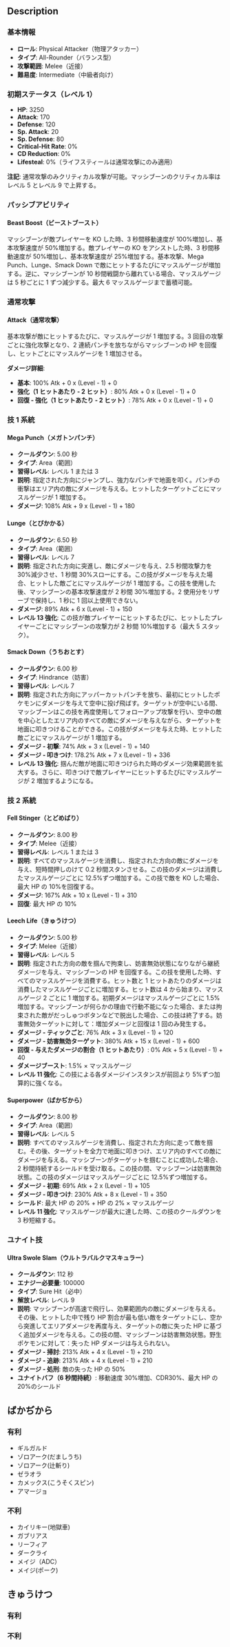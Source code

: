 ## Description

### 基本情報

- **ロール**: Physical Attacker（物理アタッカー）
- **タイプ**: All-Rounder（バランス型）
- **攻撃範囲**: Melee（近接）
- **難易度**: Intermediate（中級者向け）

### 初期ステータス（レベル 1）

- **HP**: 3250
- **Attack**: 170
- **Defense**: 120
- **Sp. Attack**: 20
- **Sp. Defense**: 80
- **Critical-Hit Rate**: 0%
- **CD Reduction**: 0%
- **Lifesteal**: 0%（ライフスティールは通常攻撃にのみ適用）

**注記**: 通常攻撃のみクリティカル攻撃が可能。マッシブーンのクリティカル率はレベル 5 とレベル 9 で上昇する。

### パッシブアビリティ

#### Beast Boost（ビーストブースト）

マッシブーンが敵プレイヤーを KO した時、3 秒間移動速度が 100%増加し、基本攻撃速度が 50%増加する。敵プレイヤーの KO をアシストした時、3 秒間移動速度が 50%増加し、基本攻撃速度が 25%増加する。基本攻撃、Mega Punch、Lunge、Smack Down で敵にヒットするたびにマッスルゲージが増加する。逆に、マッシブーンが 10 秒間戦闘から離れている場合、マッスルゲージは 5 秒ごとに 1 ずつ減少する。最大 6 マッスルゲージまで蓄積可能。

### 通常攻撃

#### Attack（通常攻撃）

基本攻撃が敵にヒットするたびに、マッスルゲージが 1 増加する。3 回目の攻撃ごとに強化攻撃となり、2 連続パンチを放ちながらマッシブーンの HP を回復し、ヒットごとにマッスルゲージを 1 増加させる。

**ダメージ詳細**:

- **基本**: 100% Atk + 0 x (Level - 1) + 0
- **強化（1 ヒットあたり - 2 ヒット）**: 80% Atk + 0 x (Level - 1) + 0
- **回復 - 強化（1 ヒットあたり - 2 ヒット）**: 78% Atk + 0 x (Level - 1) + 0

### 技 1 系統

#### Mega Punch（メガトンパンチ）

- **クールダウン**: 5.00 秒
- **タイプ**: Area（範囲）
- **習得レベル**: レベル 1 または 3
- **説明**: 指定された方向にジャンプし、強力なパンチで地面を叩く。パンチの衝撃はエリア内の敵にダメージを与える。ヒットしたターゲットごとにマッスルゲージが 1 増加する。
- **ダメージ**: 108% Atk + 9 x (Level - 1) + 180

#### Lunge（とびかかる）

- **クールダウン**: 6.50 秒
- **タイプ**: Area（範囲）
- **習得レベル**: レベル 7
- **説明**: 指定された方向に突進し、敵にダメージを与え、2.5 秒間攻撃力を 30%減少させ、1 秒間 30%スローにする。この技がダメージを与えた場合、ヒットした敵ごとにマッスルゲージが 1 増加する。この技を使用した後、マッシブーンの基本攻撃速度が 2 秒間 30%増加する。2 使用分をリザーブで保持し、1 秒に 1 回以上使用できない。
- **ダメージ**: 89% Atk + 6 x (Level - 1) + 150
- **レベル 13 強化**: この技が敵プレイヤーにヒットするたびに、ヒットしたプレイヤーごとにマッシブーンの攻撃力が 2 秒間 10%増加する（最大 5 スタック）。

#### Smack Down（うちおとす）

- **クールダウン**: 6.00 秒
- **タイプ**: Hindrance（妨害）
- **習得レベル**: レベル 7
- **説明**: 指定された方向にアッパーカットパンチを放ち、最初にヒットしたポケモンにダメージを与えて空中に投げ飛ばす。ターゲットが空中にいる間、マッシブーンはこの技を再度使用してフォローアップ攻撃を行い、空中の敵を中心としたエリア内のすべての敵にダメージを与えながら、ターゲットを地面に叩きつけることができる。この技がダメージを与えた時、ヒットした敵ごとにマッスルゲージが 1 増加する。
- **ダメージ - 初撃**: 74% Atk + 3 x (Level - 1) + 140
- **ダメージ - 叩きつけ**: 178.2% Atk + 7 x (Level - 1) + 336
- **レベル 13 強化**: 掴んだ敵が地面に叩きつけられた時のダメージ効果範囲を拡大する。さらに、叩きつけで敵プレイヤーにヒットするたびにマッスルゲージが 2 増加するようになる。

### 技 2 系統

#### Fell Stinger（とどめばり）

- **クールダウン**: 8.00 秒
- **タイプ**: Melee（近接）
- **習得レベル**: レベル 1 または 3
- **説明**: すべてのマッスルゲージを消費し、指定された方向の敵にダメージを与え、短時間押しのけて 0.2 秒間スタンさせる。この技のダメージは消費したマッスルゲージごとに 12.5%ずつ増加する。この技で敵を KO した場合、最大 HP の 10%を回復する。
- **ダメージ**: 167% Atk + 10 x (Level - 1) + 310
- **回復**: 最大 HP の 10%

#### Leech Life（きゅうけつ）

- **クールダウン**: 5.00 秒
- **タイプ**: Melee（近接）
- **習得レベル**: レベル 5
- **説明**: 指定された方向の敵を掴んで拘束し、妨害無効状態になりながら継続ダメージを与え、マッシブーンの HP を回復する。この技を使用した時、すべてのマッスルゲージを消費する。ヒット数と 1 ヒットあたりのダメージは消費したマッスルゲージごとに増加する。ヒット数は 4 から始まり、マッスルゲージ 2 ごとに 1 増加する。初期ダメージはマッスルゲージごとに 1.5%増加する。マッシブーンが何らかの理由で行動不能になった場合、または拘束された敵がだっしゅつボタンなどで脱出した場合、この技は終了する。妨害無効ターゲットに対して：増加ダメージと回復は 1 回のみ発生する。
- **ダメージ - ティックごと**: 76% Atk + 3 x (Level - 1) + 120
- **ダメージ - 妨害無効ターゲット**: 380% Atk + 15 x (Level - 1) + 600
- **回復 - 与えたダメージの割合（1 ヒットあたり）**: 0% Atk + 5 x (Level - 1) + 40
- **ダメージブースト**: 1.5% × マッスルゲージ
- **レベル 11 強化**: この技による各ダメージインスタンスが前回より 5%ずつ加算的に強くなる。

#### Superpower（ばかぢから）

- **クールダウン**: 8.00 秒
- **タイプ**: Area（範囲）
- **習得レベル**: レベル 5
- **説明**: すべてのマッスルゲージを消費し、指定された方向に走って敵を掴む。その後、ターゲットを全力で地面に叩きつけ、エリア内のすべての敵にダメージを与える。マッシブーンがターゲットを掴むことに成功した場合、2 秒間持続するシールドを受け取る。この技の間、マッシブーンは妨害無効状態。この技のダメージはマッスルゲージごとに 12.5%ずつ増加する。
- **ダメージ - 初期**: 69% Atk + 2 x (Level - 1) + 105
- **ダメージ - 叩きつけ**: 230% Atk + 8 x (Level - 1) + 350
- **シールド**: 最大 HP の 20% + HP の 2% × マッスルゲージ
- **レベル 11 強化**: マッスルゲージが最大に達した時、この技のクールダウンを 3 秒短縮する。

### ユナイト技

#### Ultra Swole Slam（ウルトラバルクマスキュラー）

- **クールダウン**: 112 秒
- **エナジー必要量**: 100000
- **タイプ**: Sure Hit（必中）
- **解放レベル**: レベル 9
- **説明**: マッシブーンが高速で飛行し、効果範囲内の敵にダメージを与える。その後、ヒットした中で残り HP 割合が最も低い敵をターゲットにし、空から突進してエリアダメージを再度与え、ターゲットの敵に失った HP に基づく追加ダメージを与える。この技の間、マッシブーンは妨害無効状態。野生ポケモンに対して：失った HP ダメージは与えられない。
- **ダメージ - 掃討**: 213% Atk + 4 x (Level - 1) + 210
- **ダメージ - 追跡**: 213% Atk + 4 x (Level - 1) + 210
- **ダメージ - 処刑**: 敵の失った HP の 50%
- **ユナイトバフ（6 秒間持続）**: 移動速度 30%増加、CDR30%、最大 HP の 20%のシールド

## ばかぢから

### 有利

- ギルガルド
- ゾロアーク(だましうち)
- ゾロアーク(辻斬り)
- ゼラオラ
- カメックス(こうそくスピン)
- アマージョ

### 不利

- カイリキー(地獄車)
- ガブリアス
- リーフィア
- ダークライ
- メイジ（ADC）
- メイジ(ポーク)

## きゅうけつ

### 有利

### 不利

